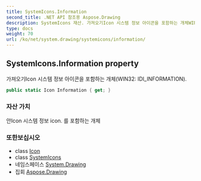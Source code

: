 ```yaml
---
title: SystemIcons.Information
second_title: .NET API 참조용 Aspose.Drawing
description: SystemIcons 재산. 가져오기Icon 시스템 정보 아이콘을 포함하는 개체WIN32 IDI_INFORMATION.
type: docs
weight: 70
url: /ko/net/system.drawing/systemicons/information/
---
```

## SystemIcons.Information property

가져오기Icon 시스템 정보 아이콘을 포함하는 개체(WIN32: IDI_INFORMATION).

```csharp
public static Icon Information { get; }
```

### 자산 가치

안Icon 시스템 정보 icon. 를 포함하는 개체

### 또한보십시오

* class [Icon](../../icon/)
* class [SystemIcons](../)
* 네임스페이스 [System.Drawing](../../systemicons/)
* 집회 [Aspose.Drawing](../../../)


